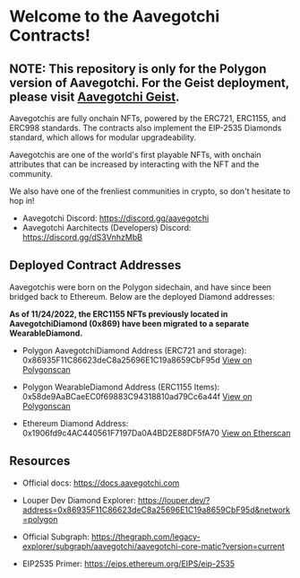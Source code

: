 # Welcome to the Aavegotchi Contracts!


## **NOTE: This repository is only for the Polygon version of Aavegotchi. For the Geist deployment, please visit [Aavegotchi Geist]((https://github.com/aavegotchi/aavegotchi-geist)).**


Aavegotchis are fully onchain NFTs, powered by the ERC721, ERC1155, and ERC998 standards. The contracts also implement the EIP-2535 Diamonds standard, which allows for modular upgradeability. 

Aavegotchis are one of the world's first playable NFTs, with onchain attributes that can be increased by interacting with the NFT and the community. 

We also have one of the frenliest communities in crypto, so don't hesitate to hop in!

* Aavegotchi Discord: https://discord.gg/aavegotchi
* Aavegotchi Aarchitects (Developers) Discord: https://discord.gg/dS3VnhzMbB

## Deployed Contract Addresses

Aavegotchis were born on the Polygon sidechain, and have since been bridged back to Ethereum. Below are the deployed Diamond addresses:

**As of 11/24/2022, the ERC1155 NFTs previously located in AavegotchiDiamond (0x869) have been migrated to a separate WearableDiamond.**

* Polygon AavegotchiDiamond Address (ERC721 and storage): 0x86935F11C86623deC8a25696E1C19a8659CbF95d <a href="https://polygonscan.com/address/0x86935F11C86623deC8a25696E1C19a8659CbF95d">View on Polygonscan </a>

* Polygon WearableDiamond Address (ERC1155 Items): 0x58de9AaBCaeEC0f69883C94318810ad79Cc6a44f <a href="https://polygonscan.com/address/0x58de9AaBCaeEC0f69883C94318810ad79Cc6a44f">View on Polygonscan </a>

* Ethereum Diamond Address: 0x1906fd9c4AC440561F7197Da0A4BD2E88DF5fA70 <a href="https://etherscan.io/address/0x1906fd9c4AC440561F7197Da0A4BD2E88DF5fA70">View on Etherscan </a>

## Resources

* Official docs: https://docs.aavegotchi.com

* Louper Dev Diamond Explorer: https://louper.dev/?address=0x86935F11C86623deC8a25696E1C19a8659CbF95d&network=polygon

* Official Subgraph: https://thegraph.com/legacy-explorer/subgraph/aavegotchi/aavegotchi-core-matic?version=current

* EIP2535 Primer: https://eips.ethereum.org/EIPS/eip-2535

